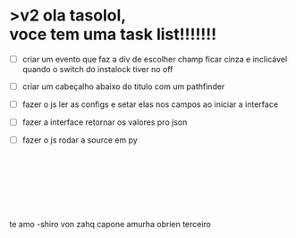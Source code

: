 

<h1> >v2 ola tasolol, <br>voce tem uma task list!!!!!!!</h1>


- [ ] criar um evento que faz a div de escolher champ ficar cinza e inclicável quando o switch do instalock tiver no off<br>

- [ ] criar um cabeçalho abaixo do titulo com um pathfinder<br>

- [ ] fazer o  js ler as configs e setar elas nos campos ao iniciar a interface

- [ ] fazer a interface retornar os valores pro json<br>

- [ ] fazer o js rodar a source em py<br><br><br><br><br><br><br><br>

te amo -shiro von zahq capone amurha obrien terceiro 
